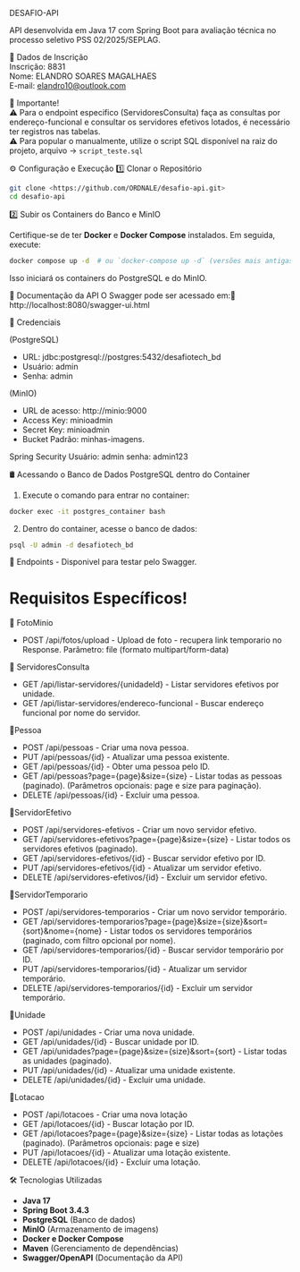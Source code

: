   DESAFIO-API  

  
  API desenvolvida em Java 17 com Spring Boot para avaliação técnica no processo seletivo PSS 02/2025/SEPLAG.    


📌 Dados de Inscrição  
Inscrição: 8831  
  Nome: ELANDRO SOARES MAGALHAES  
E-mail: elandro10@outlook.com  

📢 Importante!  
⚠️ Para o endpoint especifico (ServidoresConsulta) faça as consultas por endereço-funcional e consultar os servidores efetivos lotados, é necessário ter registros nas tabelas.  
⚠️ Para popular o manualmente, utilize o script SQL disponível na raiz do projeto, arquivo -> `script_teste.sql`  


⚙️ Configuração e Execução
  1️⃣ Clonar o Repositório
```sh
git clone <https://github.com/ORDNALE/desafio-api.git>
cd desafio-api
```

  2️⃣ Subir os Containers do Banco e MinIO

Certifique-se de ter **Docker** e **Docker Compose** instalados. Em seguida, execute:
```sh
docker compose up -d  # ou `docker-compose up -d` (versões mais antigas)
```
Isso iniciará os containers do PostgreSQL e do MinIO.


📄 Documentação da API
O Swagger pode ser acessado em:🔗 http://localhost:8080/swagger-ui.html


🔑 Credenciais

(PostgreSQL)
 - URL: jdbc:postgresql://postgres:5432/desafiotech_bd
 - Usuário: admin
 - Senha: admin

(MinIO)
 - URL de acesso: http://minio:9000
 - Access Key: minioadmin
 - Secret Key: minioadmin
 - Bucket Padrão: minhas-imagens.

Spring Security
Usuário: admin
senha: admin123 

🛢️ Acessando o Banco de Dados PostgreSQL dentro do Container
  1. Execute o comando para entrar no container:
```sh
docker exec -it postgres_container bash
```
  2. Dentro do container, acesse o banco de dados:
```sh
psql -U admin -d desafiotech_bd
```    

🔗 Endpoints - Disponivel para testar pelo Swagger.
# Requisitos Específicos!
📌 FotoMinio
 - POST /api/fotos/upload - Upload de foto - recupera link temporario no Response.
Parâmetro: file (formato multipart/form-data)

📌 ServidoresConsulta
 - GET /api/listar-servidores/{unidadeId} - Listar servidores efetivos por unidade.
 - GET /api/listar-servidores/endereco-funcional - Buscar endereço funcional por nome do  servidor.

📌Pessoa
 - POST /api/pessoas - Criar uma nova pessoa.
 - PUT /api/pessoas/{id} - Atualizar uma pessoa existente.
 - GET /api/pessoas/{id} - Obter uma pessoa pelo ID.
 - GET /api/pessoas?page={page}&size={size} - Listar todas as pessoas (paginado).
(Parâmetros opcionais: page e size para paginação).
 - DELETE /api/pessoas/{id} - Excluir uma pessoa.

📌ServidorEfetivo
 - POST /api/servidores-efetivos - Criar um novo servidor efetivo.
 - GET /api/servidores-efetivos?page={page}&size={size} - Listar todos os servidores
   efetivos (paginado).
 - GET /api/servidores-efetivos/{id} - Buscar servidor efetivo por ID.
 - PUT /api/servidores-efetivos/{id} - Atualizar um servidor efetivo.
 - DELETE /api/servidores-efetivos/{id} - Excluir um servidor efetivo.

📌ServidorTemporario
 - POST /api/servidores-temporarios - Criar um novo servidor temporário.
 - GET /api/servidores-temporarios?page={page}&size={size}&sort={sort}&nome={nome} -      Listar todos os servidores temporários (paginado, com filtro opcional por nome).
 - GET /api/servidores-temporarios/{id} - Buscar servidor temporário por ID.
 - PUT /api/servidores-temporarios/{id} - Atualizar um servidor temporário.
 - DELETE /api/servidores-temporarios/{id} - Excluir um servidor temporário.

📌Unidade
 - POST /api/unidades - Criar uma nova unidade.
 - GET /api/unidades/{id} - Buscar unidade por ID.
 - GET /api/unidades?page={page}&size={size}&sort={sort} - Listar todas as unidades
   (paginado).
 - PUT /api/unidades/{id} - Atualizar uma unidade existente.
 - DELETE /api/unidades/{id} - Excluir uma unidade.

📌Lotacao
 - POST /api/lotacoes - Criar uma nova lotação
 - GET /api/lotacoes/{id} - Buscar lotação por ID.
 - GET /api/lotacoes?page={page}&size={size} - Listar todas as lotações (paginado).
   (Parâmetros opcionais: page e size)
 - PUT /api/lotacoes/{id} - Atualizar uma lotação existente.
 - DELETE /api/lotacoes/{id} - Excluir uma lotação.

🛠️ Tecnologias Utilizadas
- **Java 17**
- **Spring Boot 3.4.3**
- **PostgreSQL** (Banco de dados)
- **MinIO** (Armazenamento de imagens)
- **Docker e Docker Compose**
- **Maven** (Gerenciamento de dependências)
- **Swagger/OpenAPI** (Documentação da API)
